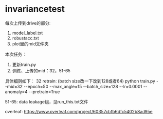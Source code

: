 # invariancetest

每次上传到drive的部分:
1. model_label.txt
2. robustacc.txt
3. plot里的mid文件夹

本次任务：
1. 更新train.py
2. 训练、上传的mid：32，51-65

具体细则如下：
32 retrain: (batch size改一下改到128或者64)
python train.py --mid=32 --epoch=50 --max_angle=15 --batch_size=128 --lr=0.0001 --anomaly=4 --pretrain=True

51-65: data leakage组，见run_this.txt文件




overleaf:
https://www.overleaf.com/project/60357cbfb6dfc5402b8ad95e
